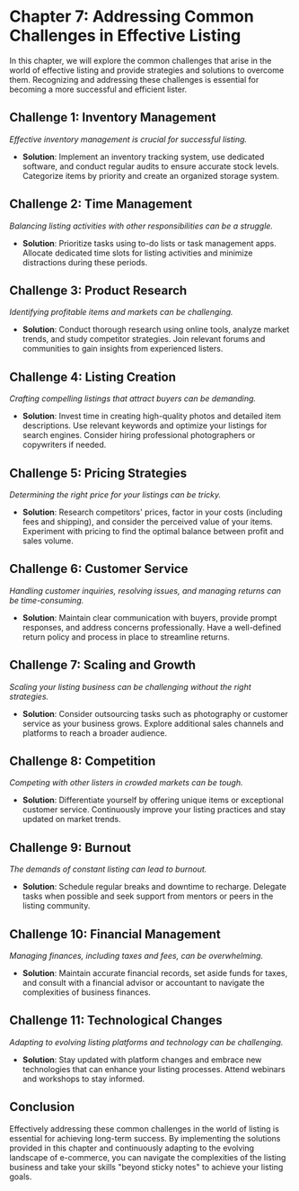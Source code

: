 Chapter 7: Addressing Common Challenges in Effective Listing
============================================================

In this chapter, we will explore the common challenges that arise in the world of effective listing and provide strategies and solutions to overcome them. Recognizing and addressing these challenges is essential for becoming a more successful and efficient lister.

Challenge 1: Inventory Management
---------------------------------

*Effective inventory management is crucial for successful listing.*

* **Solution**: Implement an inventory tracking system, use dedicated software, and conduct regular audits to ensure accurate stock levels. Categorize items by priority and create an organized storage system.

Challenge 2: Time Management
----------------------------

*Balancing listing activities with other responsibilities can be a struggle.*

* **Solution**: Prioritize tasks using to-do lists or task management apps. Allocate dedicated time slots for listing activities and minimize distractions during these periods.

Challenge 3: Product Research
-----------------------------

*Identifying profitable items and markets can be challenging.*

* **Solution**: Conduct thorough research using online tools, analyze market trends, and study competitor strategies. Join relevant forums and communities to gain insights from experienced listers.

Challenge 4: Listing Creation
-----------------------------

*Crafting compelling listings that attract buyers can be demanding.*

* **Solution**: Invest time in creating high-quality photos and detailed item descriptions. Use relevant keywords and optimize your listings for search engines. Consider hiring professional photographers or copywriters if needed.

Challenge 5: Pricing Strategies
-------------------------------

*Determining the right price for your listings can be tricky.*

* **Solution**: Research competitors' prices, factor in your costs (including fees and shipping), and consider the perceived value of your items. Experiment with pricing to find the optimal balance between profit and sales volume.

Challenge 6: Customer Service
-----------------------------

*Handling customer inquiries, resolving issues, and managing returns can be time-consuming.*

* **Solution**: Maintain clear communication with buyers, provide prompt responses, and address concerns professionally. Have a well-defined return policy and process in place to streamline returns.

Challenge 7: Scaling and Growth
-------------------------------

*Scaling your listing business can be challenging without the right strategies.*

* **Solution**: Consider outsourcing tasks such as photography or customer service as your business grows. Explore additional sales channels and platforms to reach a broader audience.

Challenge 8: Competition
------------------------

*Competing with other listers in crowded markets can be tough.*

* **Solution**: Differentiate yourself by offering unique items or exceptional customer service. Continuously improve your listing practices and stay updated on market trends.

Challenge 9: Burnout
--------------------

*The demands of constant listing can lead to burnout.*

* **Solution**: Schedule regular breaks and downtime to recharge. Delegate tasks when possible and seek support from mentors or peers in the listing community.

Challenge 10: Financial Management
----------------------------------

*Managing finances, including taxes and fees, can be overwhelming.*

* **Solution**: Maintain accurate financial records, set aside funds for taxes, and consult with a financial advisor or accountant to navigate the complexities of business finances.

Challenge 11: Technological Changes
-----------------------------------

*Adapting to evolving listing platforms and technology can be challenging.*

* **Solution**: Stay updated with platform changes and embrace new technologies that can enhance your listing processes. Attend webinars and workshops to stay informed.

Conclusion
----------

Effectively addressing these common challenges in the world of listing is essential for achieving long-term success. By implementing the solutions provided in this chapter and continuously adapting to the evolving landscape of e-commerce, you can navigate the complexities of the listing business and take your skills "beyond sticky notes" to achieve your listing goals.
